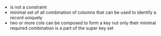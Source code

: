 - is not a constraint
- minimal set of all combination of columns that can be used to identify a record uniquely
- two or more cols can be composed to form a key nut only their minimal required combination is a part of the super key set